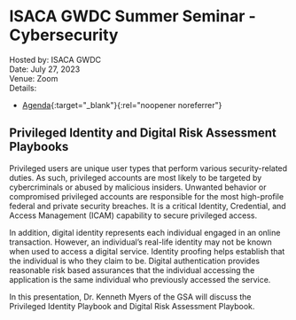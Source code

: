 # ISACA GWDC Summer Seminar - Cybersecurity
Hosted by: ISACA GWDC<br>
Date: July 27, 2023<br>
Venue: Zoom<br>
Details: 
- [Agenda](https://isaca-gwdc.org/event/2023-summer-seminar-cybersecurity/){:target="_blank"}{:rel="noopener noreferrer"} 

## Privileged Identity and Digital Risk Assessment Playbooks
Privileged users are unique user types that perform various security-related duties. As such, privileged accounts are most likely to be targeted by cybercriminals or abused by malicious insiders. Unwanted behavior or compromised privileged accounts are responsible for the most high-profile federal and private security breaches. It is a critical Identity, Credential, and Access Management (ICAM) capability to secure privileged access.

In addition, digital identity represents each individual engaged in an online transaction. However, an individual’s real-life identity may not be known when used to access a digital service. Identity proofing helps establish that the individual is who they claim to be. Digital authentication provides reasonable risk based assurances that the individual accessing the application is the same individual who previously accessed the service.

In this presentation, Dr. Kenneth Myers of the GSA will discuss the Privileged Identity Playbook and Digital Risk Assessment Playbook.

